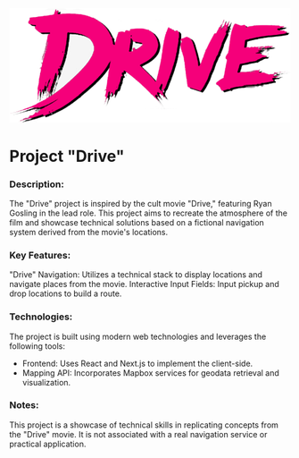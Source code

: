 ![Drive.](https://github.com/Saniou/Drive/blob/master/public/logo.png?raw=true)
# Project "Drive"
### Description:
The "Drive" project is inspired by the cult movie "Drive," featuring Ryan Gosling in the lead role. This project aims to recreate the atmosphere of the film and showcase technical solutions based on a fictional navigation system derived from the movie's locations.

### Key Features:
"Drive" Navigation: Utilizes a technical stack to display locations and navigate places from the movie.
Interactive Input Fields: Input pickup and drop locations to build a route.

### Technologies:
The project is built using modern web technologies and leverages the following tools:

* Frontend: Uses React and Next.js to implement the client-side.
* Mapping API: Incorporates Mapbox services for geodata retrieval and visualization.

### Notes:
This project is a showcase of technical skills in replicating concepts from the "Drive" movie. It is not associated with a real navigation service or practical application.
